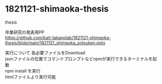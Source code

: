 # 1821121-shimaoka-thesis
thesis

卒業研究の発表用PP  
https://github.com/kait-takanolab/1821121-shimaoka-thesis/blob/main/1821121_shimaoka_sotsuken.pptx
  
実行について
各必要ファイルをDownload  
jsonファイルの位置でコマンドプロンプトなどnpmが実行できるターミナルを起動  
npm install
を実行  
htmlファイルより実行可能
